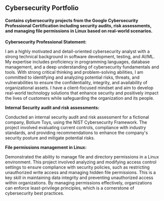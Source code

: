## Cybersecurity Portfolio

#### Contains cybersecurity projects from the Google Cybersecurity Professional Certification including security audits, risk assessments, and managing file permissions in Linux based on real-world scenarios. 


**Cybersecurity Professional Statement:**

I am a highly motivated and detail-oriented cybersecurity analyst with a strong technical background in software development, testing, and AI/ML. My expertise includes proficiency in programming languages, database management, and a deep understanding of cybersecurity fundamentals and tools. With strong critical thinking and problem-solving abilities, I am committed to identifying and analyzing potential risks, threats, and vulnerabilities to ensure the confidentiality, integrity, and availability of organizational assets. I have a client-focused mindset and aim to develop real-world technology solutions that enhance security and positively impact the lives of customers while safeguarding the organization and its people.

**Internal Security audit and risk assessments:**

Conducted an internal security audit and risk assessment for a fictional company, Botium Toys, using the NIST Cybersecurity Framework. The project involved evaluating current controls, compliance with industry standards, and providing recommendations to enhance the company's security posture and mitigate potential risks.


**File permissions management in Linux:**

Demonstrated the ability to manage file and directory permissions in a Linux environment. This project involved analyzing and modifying access control settings to ensure compliance with security policies, such as restricting unauthorized write access and managing hidden file permissions. This is a key skill in maintaining data integrity and preventing unauthorized access within organizations. By managing permissions effectively, organizations can enforce least-privilege principles, which is a cornerstone of cybersecurity best practices. 
